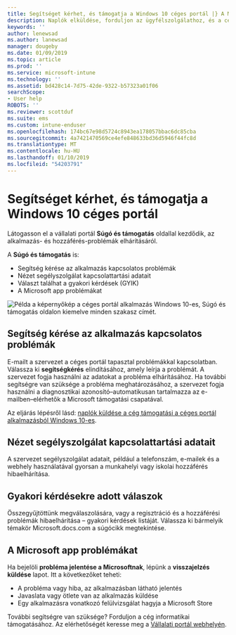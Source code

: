 ```yaml
---
title: Segítséget kérhet, és támogatja a Windows 10 céges portál |} A Microsoft Docs
description: Naplók elküldése, forduljon az ügyfélszolgálathoz, és a céges portál Súgó és támogatás oldalon olvassa el a gyakori kérdések.
keywords: ''
author: lenewsad
ms.author: lanewsad
manager: dougeby
ms.date: 01/09/2019
ms.topic: article
ms.prod: ''
ms.service: microsoft-intune
ms.technology: ''
ms.assetid: bd428c14-7d75-42de-9322-b57323a01f06
searchScope:
- User help
ROBOTS: ''
ms.reviewer: scottduf
ms.suite: ems
ms.custom: intune-enduser
ms.openlocfilehash: 174bc67e98d5724c8943ea178057bbac6dc85cba
ms.sourcegitcommit: 4a7421470569ce4efe848633bd36d5946f44fc8d
ms.translationtype: MT
ms.contentlocale: hu-HU
ms.lasthandoff: 01/10/2019
ms.locfileid: "54203791"
---
```

# <a name="get-help-and-support-in-company-portal-for-windows-10"></a>Segítséget kérhet, és támogatja a Windows 10 céges portál

Látogasson el a vállalati portál **Súgó és támogatás** oldallal kezdődik, az alkalmazás- és hozzáférés-problémák elhárításáról.   

A **Súgó és támogatás** is:  

* Segítség kérése az alkalmazás kapcsolatos problémák
* Nézet segélyszolgálat kapcsolattartási adatait
* Választ találhat a gyakori kérdések (GYIK) 
* A Microsoft app problémákat

![Példa a képernyőkép a céges portál alkalmazás Windows 10-es, Súgó és támogatás oldalon kiemelve minden szakasz címét.](./media/1812_UCP_Help_Support_sections.png)  

## <a name="get-help-with-app-problems"></a>Segítség kérése az alkalmazás kapcsolatos problémák

E-mailt a szervezet a céges portál tapasztal problémákkal kapcsolatban. Válassza ki **segítségkérés** elindításához, amely leírja a problémát. A szervezet fogja használni az adatokat a probléma elhárításához. Ha további segítségre van szüksége a probléma meghatározásához, a szervezet fogja használni a diagnosztikai azonosító&ndash;automatikusan tartalmazza az e-mailben&ndash;elérhetők a Microsoft támogatási csapatával.  

Az eljárás lépésről lásd: [naplók küldése a cég támogatási a céges portál alkalmazásból Windows 10-es](send-logs-to-your-it-admin-cp-windows.md).  

## <a name="view-helpdesk-contact-details"></a>Nézet segélyszolgálat kapcsolattartási adatait  
A szervezet segélyszolgálat adatait, például a telefonszám, e-mailek és a webhely használatával gyorsan a munkahelyi vagy iskolai hozzáférés hibaelhárítása.  

## <a name="find-answers-to-frequently-asked-questions"></a>Gyakori kérdésekre adott válaszok  
Összegyűjtöttünk megválaszolására, vagy a regisztráció és a hozzáférési problémák hibaelhárítása – gyakori kérdések listáját. Válassza ki bármelyik témakör Microsoft.docs.com a súgócikk megtekintése.  

## <a name="report-app-problems-to-microsoft"></a>A Microsoft app problémákat  
Ha bejelöli **probléma jelentése a Microsoftnak**, lépünk a **visszajelzés küldése** lapot. Itt a következőket teheti:

* A probléma vagy hiba, az alkalmazásban látható jelentés  
* Javaslata vagy ötlete van az alkalmazás küldése  
* Egy alkalmazásra vonatkozó felülvizsgálat hagyja a Microsoft Store   


További segítségre van szüksége? Forduljon a cég informatikai támogatásához. Az elérhetőségét keresse meg a [Vállalati portál webhelyén](https://go.microsoft.com/fwlink/?linkid=2010980).
